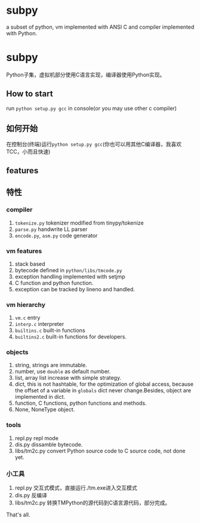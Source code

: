 # subpy
a subset of python, vm implemented with ANSI C and compiler implemented with Python.
# subpy
Python子集，虚拟机部分使用C语言实现，编译器使用Python实现。

## How to start
run `python setup.py gcc` in console(or you may use other c compiler)
## 如何开始
在控制台(终端)运行`python setup.py gcc`(你也可以用其他C编译器，我喜欢TCC，小而且快速)

## features
## 特性

### compiler
1. `tokenize.py` tokenizer modified from tinypy/tokenize
2. `parse.py` handwrite LL parser
3. `encode.py`, `asm.py` code generator

### vm features
1. stack based
2. bytecode defined in `python/libs/tmcode.py`
3. exception handling implemented with setjmp
4. C function and python function.
5. exception can be tracked by lineno and handled.

### vm hierarchy
1. `vm.c` entry
2. `interp.c` interpreter
3. `builtins.c` built-in functions
4. `builtins2.c` built-in functions for developers.

### objects
1. string, strings are immutable.
2. number, use `double` as default number.
3. list, array list increase with simple strategy.
4. dict, this is not hashtable, for the optimization of global access, because the offset of a variable in `globals` dict never change.Besides, object are implemented in dict.
5. function, C functions, python functions and methods.
6. None, NoneType object.

### tools
1. repl.py repl mode
2. dis.py dissamble bytecode.
3. libs/tm2c.py convert Python source code to C source code, not done yet.

### 小工具
1. repl.py 交互式模式，直接运行./tm.exe进入交互模式
2. dis.py 反编译
3. libs/tm2c.py 转换TMPython的源代码到C语言源代码，部分完成。


That's all.

